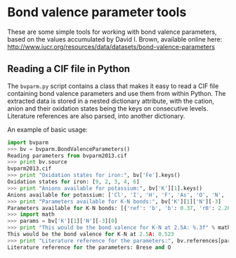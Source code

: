 Bond valence parameter tools
============================

These are some simple tools for working with bond valence parameters, based on the values accumulated by David I. Brown, available online here: http://www.iucr.org/resources/data/datasets/bond-valence-parameters

Reading a CIF file in Python
----------------------------

The `bvparm.py` script contains a class that makes it easy to read a CIF file containing bond valence parameters and use them from within Python. The extracted data is stored in a nested dictionary attribute, with the cation, anion and their oxidation states being the keys on consecutive levels. Literature references are also parsed, into another dictionary.

An example of basic usage:
```python
import bvparm
>>> bv = bvparm.BondValenceParameters()
Reading parameters from bvparm2013.cif
>>> print bv.source
bvparm2013.cif
>>> print "Oxidation states for iron:", bv['Fe'].keys()
Oxidation states for iron: [9, 2, 3, 4, 6]
>>> print "Anions available for potassium:", bv['K'][1].keys()
Anions available for potassium: ['Cl', 'I', 'H', 'F', 'As', 'O', 'N', 'P', 'S', 'Br', 'Te', 'Se']
>>> print "Parameters available for K-N bonds:", bv['K'][1]['N'][-3]
Parameters available for K-N bonds: [{'ref': 'b', 'b': 0.37, 'r0': 2.26, 'details': '?'}, {'ref': 'e', 'b': 0.37, 'r0': 2.3, 'details': 'unchecked'}]
>>> import math
>>> params = bv['K'][1]['N'][-3][0]
>>> print "This would be the bond valence for K-N at 2.5A: %.3f" % math.exp((params['r0']-2.5)/params['b'])
This would be the bond valence for K-N at 2.5A: 0.523
>>> print "Literature reference for the parameters:", bv.references[params['ref']]
Literature reference for the parameters: Brese and O
```
